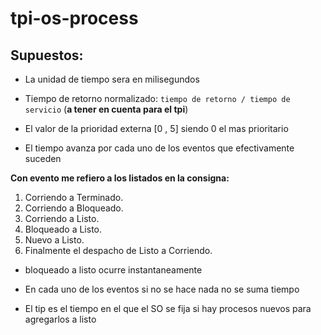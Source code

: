 # tpi-os-process


## Supuestos:

- La unidad de tiempo sera en milisegundos

- Tiempo de retorno normalizado: ```tiempo de retorno / tiempo de servicio``` (**a tener en cuenta para el tpi**)

- El valor de la prioridad externa [0 , 5] siendo 0 el mas prioritario

- El tiempo avanza por cada uno de los eventos que efectivamente suceden

**Con evento me refiero a los listados en la consigna:**  

1. Corriendo a Terminado.
2. Corriendo a Bloqueado.
3. Corriendo a Listo.
4. Bloqueado a Listo.
5. Nuevo a Listo.
6. Finalmente el despacho de Listo a Corriendo.


- bloqueado a listo ocurre instantaneamente

- En cada uno de los eventos si no se hace nada no se suma tiempo 

- El tip es el tiempo en el que el SO se fija si hay procesos nuevos para agregarlos a listo